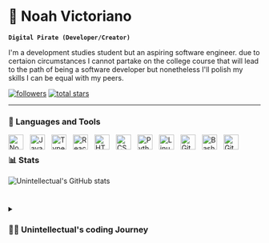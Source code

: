 # 🏉 Noah Victoriano

**`Digital Pirate (Developer/Creator)`**

I'm a development studies student but an aspiring software engineer. due to certaion circumstances I cannot partake on the college course that will lead to the path of being a software developer but nonetheless I'll polish my skills I can be equal with my peers.

   <p align="left">
      <a href="https://github.com/Unintellectual?tab=followers">
         <img alt="followers" title="Follow me on Github" src="https://custom-icon-badges.demolab.com/github/followers/Unintellectual?color=236ad3&labelColor=1155ba&style=for-the-badge&logo=person-add&label=Follow&logoColor=white"/></a>
      <a href="https://github.com/Unintellectual?tab=repositories&sort=stargazers">
         <img alt="total stars" title="Total stars on GitHub" src="https://custom-icon-badges.demolab.com/github/stars/Unintellectual?color=55960c&style=for-the-badge&labelColor=488207&logo=star"/></a>
   </p>

---

### 🧰 Languages and Tools

<img align="left" alt="NodeJS" width="30px" style="padding-right:10px;" src="https://cdn.jsdelivr.net/gh/devicons/devicon/icons/nodejs/nodejs-original.svg" />
<img align="left" alt="JavaScript" width="30px" style="padding-right:10px;" src="https://cdn.jsdelivr.net/gh/devicons/devicon/icons/javascript/javascript-plain.svg" />
<img align="left" alt="TypeScript" width="30px" style="padding-right:10px;" src="https://cdn.jsdelivr.net/gh/devicons/devicon/icons/typescript/typescript-plain.svg" />
<img align="left" alt="React" width="30px" style="padding-right:10px;" src="https://cdn.jsdelivr.net/gh/devicons/devicon/icons/react/react-original.svg" />
<img align="left" alt="HTML" width="30px" style="padding-right:10px;" src="https://cdn.jsdelivr.net/gh/devicons/devicon/icons/html5/html5-plain.svg" />
<img align="left" alt="CSS" width="30px" style="padding-right:10px;" src="https://cdn.jsdelivr.net/gh/devicons/devicon/icons/css3/css3-plain.svg" />
<img align="left" alt="Python" width="30px" style="padding-right:10px;" src="https://cdn.jsdelivr.net/gh/devicons/devicon/icons/python/python-plain.svg" />
<img align="left" alt="Linux" width="30px" style="padding-right:10px;" src="https://cdn.jsdelivr.net/gh/devicons/devicon/icons/linux/linux-original.svg" />
<img align="left" alt="GitHub" width="30px" style="padding-right:10px;" src="https://cdn.jsdelivr.net/gh/devicons/devicon/icons/github/github-original.svg" />
<img align="left" alt="Bash" width="30px" style="padding-right:10px;" src="https://cdn.jsdelivr.net/gh/devicons/devicon/icons/bash/bash-original.svg" />
<img align="left" alt="Git" width="30px" style="padding-right:10px;" src="https://cdn.jsdelivr.net/gh/devicons/devicon/icons/git/git-original.svg" />
<br />

### 📊 Stats

![Unintellectual's GitHub stats](https://github-readme-stats.vercel.app/api?username=Unintellectual&show_icons=true&theme=gruvbox)

#

<details>
 <summary><h3>👨‍💻 Unintellectual's coding Journey</h3></summary>
   Lorem ipsum dolor sit amet consectetur adipisicing elit. Officia ratione ducimus autem quisquam expedita quaerat delectus fugit accusantium, laborum odit natus voluptates necessitatibus nisi, sunt laboriosam similique unde doloremque nostrum.
  Lorem ipsum dolor sit amet, consectetur adipisicing elit. Unde a odio, quidem dicta maiores consequuntur esse rerum delectus quos tempora dolorum! Nobis, similique inventore, saepe aliquam quod itaque ullam architecto debitis consectetur corporis exercitationem illum, ducimus reiciendis natus. Consequatur molestiae quis pariatur reprehenderit enim quibusdam natus id explicabo molestias perspiciatis!
  Lorem ipsum dolor sit amet consectetur adipisicing elit. Officia ratione ducimus autem quisquam expedita quaerat delectus fugit accusantium, laborum odit natus voluptates necessitatibus nisi, sunt laboriosam similique unde doloremque nostrum.
  Lorem ipsum dolor sit amet, consectetur adipisicing elit. Unde a odio, quidem dicta maiores consequuntur esse rerum delectus quos tempora dolorum! Nobis, similique inventore, saepe aliquam quod itaque ullam architecto debitis consectetur corporis exercitationem illum, ducimus reiciendis natus. Consequatur molestiae quis pariatur reprehenderit enim quibusdam natus id explicabo molestias perspiciatis!
  Lorem ipsum dolor sit amet consectetur adipisicing elit. Officia ratione ducimus autem quisquam expedita quaerat delectus fugit accusantium, laborum odit natus voluptates necessitatibus nisi, sunt laboriosam similique unde doloremque nostrum.
  Lorem ipsum dolor sit amet, consectetur adipisicing elit. Unde a odio, quidem dicta maiores consequuntur esse rerum delectus quos tempora dolorum! Nobis, similique inventore, saepe aliquam quod itaque ullam architecto debitis consectetur corporis exercitationem illum, ducimus reiciendis natus. Consequatur molestiae quis pariatur reprehenderit enim quibusdam natus id explicabo molestias perspiciatis!
  Lorem ipsum dolor sit amet consectetur adipisicing elit. Officia ratione ducimus autem quisquam expedita quaerat delectus fugit accusantium, laborum odit natus voluptates necessitatibus nisi, sunt laboriosam similique unde doloremque nostrum.
  Lorem ipsum dolor sit amet, consectetur adipisicing elit. Unde a odio, quidem dicta maiores consequuntur esse rerum delectus quos tempora dolorum! Nobis, similique inventore, saepe aliquam quod itaque ullam architecto debitis consectetur corporis exercitationem illum, ducimus reiciendis natus. Consequatur molestiae quis pariatur reprehenderit enim quibusdam natus id explicabo molestias perspiciatis!

<!---[website]: https://fkcodes.com --->
